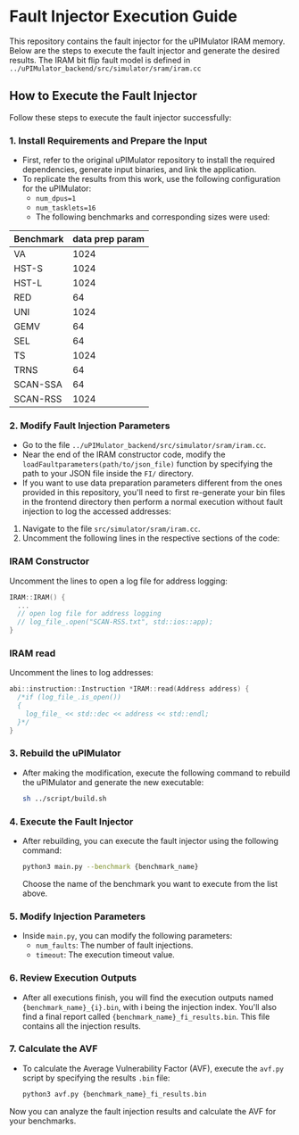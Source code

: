 # Fault Injector Execution Guide

This repository contains the fault injector for the uPIMulator IRAM memory. Below are the steps to execute the fault injector and generate the desired results. The IRAM bit flip fault model is defined in `../uPIMulator_backend/src/simulator/sram/iram.cc`

## How to Execute the Fault Injector

Follow these steps to execute the fault injector successfully:

### 1. Install Requirements and Prepare the Input
   - First, refer to the original uPIMulator repository to install the required dependencies, generate input binaries, and link the application.
   - To replicate the results from this work, use the following configuration for the uPIMulator:
     - `num_dpus=1`
     - `num_tasklets=16`
     - The following benchmarks and corresponding sizes were used:

| Benchmark           | data prep param|
|---------------------|-----------|
| VA                  | 1024      |
| HST-S               | 1024      |
| HST-L               | 1024      |
| RED                 | 64        |
| UNI                 | 1024      |
| GEMV                | 64        |
| SEL                 | 64        |
| TS                  | 1024      |
| TRNS                | 64        |
| SCAN-SSA            | 64        |
| SCAN-RSS            | 1024      |


### 2. Modify Fault Injection Parameters
   - Go to the file `../uPIMulator_backend/src/simulator/sram/iram.cc`.
   - Near the end of the IRAM constructor code, modify the `loadFaultparameters(path/to/json_file)` function by specifying the path to your JSON file inside the `FI/` directory.
   - If you want to use data preparation parameters different from the ones provided in this repository, you'll need to first re-generate your bin files in the frontend directory then perform a normal execution without fault injection to log the accessed addresses:

1. Navigate to the file `src/simulator/sram/iram.cc`.
2. Uncomment the following lines in the respective sections of the code:

### IRAM Constructor
Uncomment the lines to open a log file for address logging:
```cpp
IRAM::IRAM() {
  ...
  // open log file for address logging 
  // log_file_.open("SCAN-RSS.txt", std::ios::app);
}
```
### IRAM read
Uncomment the lines to log addresses:
```cpp
abi::instruction::Instruction *IRAM::read(Address address) {
  /*if (log_file_.is_open())
  {
    log_file_ << std::dec << address << std::endl;
  }*/
}
```

### 3. Rebuild the uPIMulator
   - After making the modification, execute the following command to rebuild the uPIMulator and generate the new executable:
     ```bash
     sh ../script/build.sh
     ```

### 4. Execute the Fault Injector
   - After rebuilding, you can execute the fault injector using the following command:
     ```bash
     python3 main.py --benchmark {benchmark_name}
     ```
     Choose the name of the benchmark you want to execute from the list above.

### 5. Modify Injection Parameters
   - Inside `main.py`, you can modify the following parameters:
     - `num_faults`: The number of fault injections.
     - `timeout`: The execution timeout value.

### 6. Review Execution Outputs
   - After all executions finish, you will find the execution outputs named `{benchmark_name}_{i}.bin`, with i being the injection index. You'll also find a final report called `{benchmark_name}_fi_results.bin`. This file contains all the injection results.

### 7. Calculate the AVF
   - To calculate the Average Vulnerability Factor (AVF), execute the `avf.py` script by specifying the results `.bin` file:
     ```bash
     python3 avf.py {benchmark_name}_fi_results.bin
     ```

Now you can analyze the fault injection results and calculate the AVF for your benchmarks.
